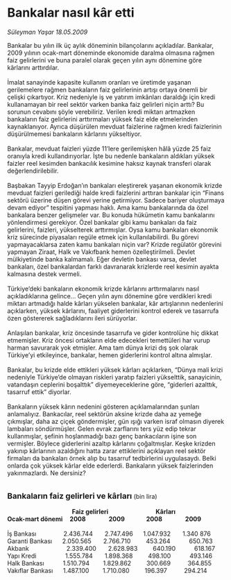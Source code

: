 # Bankalar nasıl kâr etti

*Süleyman Yaşar 18.05.2009*

<div class="taraf_structure_2col_1zq">
<div class="margen_n">



 <p>Bankalar bu yılın ilk üç aylık döneminin bilançolarını açıkladılar. Bankalar, 2009 yılının ocak-mart döneminde ekonomide daralma olmasına rağmen faiz gelirlerini ve buna paralel olarak geçen yılın aynı dönemine göre kârlarını arttırdılar. <br/><br/>İmalat sanayinde kapasite kullanım oranları ve üretimde yaşanan gerilemelere rağmen bankaların faiz gelirlerinin artışı ortaya önemli bir çelişki çıkartıyor. Kriz nedeniyle iş ve yatırım imkânları daraldığı için kredi kullanamayan bir reel sektör varken banka faiz gelirleri niçin arttı? Bu sorunun cevabını şöyle verebiliriz. Verilen kredi miktarı artmazken bankaların faiz gelirlerini arttırmaları yüksek faiz elde etmelerinden kaynaklanıyor. Ayrıca düşürülen mevduat faizlerine rağmen kredi faizlerinin düşürülmemesi bankaların kârlarını yükseltiyor. <br/><br/>Bankalar, mevduat faizleri yüzde 11’lere gerilemişken hâlâ yüzde 25 faiz oranıyla kredi kullandırıyorlar. İşte bu nedenle bankaların aldıkları yüksek faizler reel kesimden bankacılık kesimine haksız kaynak transferi olarak değerlendirilebilir. <br/><br/>Başbakan Tayyip Erdoğan’ın bankaları eleştirerek yaşanan ekonomik krizde mevduat faizleri gerilediği halde kredi faizlerini arttıran bankalar için “Finans sektörü üzerine düşen görevi yerine getirmiyor. Sadece bariyer oluşturmaya devam ediyor” tespitini yapması haklı. Ama kamu bankalarında da özel bankalara benzer gelişmeler var. Bu konuda hükümetin kamu bankalarını yönlendirmesi gerekiyor. Özel bankalar gibi kamu bankaları da faiz gelirlerini, faizleri, yükselterek arttırmışlar. Oysa kamu bankaları ekonomik kriz sürecinde piyasaları regüle etmek için kullanılabilirdi. Bu görevi yapmayacaklarsa zaten kamu bankaları niçin var? Krizde regülatör görevini yapmayan Ziraat, Halk ve Vakıfbank hemen özelleştirilmeli. Devlet mülkiyetinde banka kalmamalı. Eğer devletin bankası varsa, devlet bankaları, özel bankalardan farklı davranarak krizlerde reel kesimin ayakta kalmasına destek vermeli. <br/><br/>Türkiye’deki bankaların ekonomik krizde kârlarını arttırmalarını nasıl açıkladıklarına gelince... Geçen yılın aynı dönemine göre verdikleri kredi miktarı artmadığı halde kârları yükselen bankalar, kâr artışlarının nedenlerini açıklarken, yüksek kârlarını, faaliyet giderlerini kontrol ederek ve tasarrufa özen göstererek sağladıklarını ileri sürüyorlar. <br/><br/>Anlaşılan bankalar, kriz öncesinde tasarrufa ve gider kontrolüne hiç dikkat etmemişler. Kriz öncesi ortakların elde edecekleri temettüleri har vurup harman savurarak yok etmişler. Ama tam dünya krizi dış şok olarak Türkiye’yi etkileyince, bankalar, hemen giderlerini kontrol altına almışlar. <br/><br/>Bankalar, bu krizde elde ettikleri yüksek kârları açıklarken, “Dünya mali krizi nedeniyle Türkiye’de olmayan riskleri yaratıp faizleri yükselttik, sanayicinin, vatandaşın ceplerini boşalttık” diyemeyeceklerine göre, “giderleri azalttık, tasarruf ettik” diyorlar. <br/><br/>Bankaların yüksek kârın nedenini gösteren açıklamalarından şunları anlamalıyız. Bankacılar, reel sektörün aksine krizde daha az yemeğe çıkmışlar, daha az çiçek göndermişler, gün ışığı varken israf olmasın diyerek lambaları söndürmüşler. Gelen evrak zarflarını ters yüz edip tekrar kullanmışlar, şefinin hoşlanmadığı bazı genç bankacıların işine son vermişler. Böylece giderlerini azaltıp kârlarını çoğaltmışlar. Keşke krizden yakınıp kârlarının azaldığını hatta zarar ettiklerini açıklayan reel sektör firmaları da bankaları örnek alıp bu tasarruf tedbirlerini uygulasaydı. Belki onlarda çok yüksek kârlar elde ederlerdi. Bankaların yüksek faizlerinden yakınmazlardı. Ne dersiniz? <b><br/><br/><br/><font size="4">Bankaların faiz gelirleri ve kârları</font></b> (bin lira)<b> <br/><br/>                                             Faiz gelirleri                                 Kârları <br/>Ocak-mart dönemi     2008                2009               2008                2009 </b><br/><br/>İş Bankası                2.436.744       2.747.496      1.047.932       1.340 876 <br/>Garanti Bankası      2.050.565       2.766.710         453.264           650.763 <br/>Akbank                      2.339.400       2.628.983         640.190           618.167 <br/>Yapı Kredi                 1.555.784       1.898.368         498.100           493.146 <br/>Halk Bankası           1.510.794        1.829.862         300.669          364.855 <br/>Vakıflar Bankası      1.487.100        1.710.080         196.397          294.214 </p>

<br/>


<div id="taraf_not">
</div>

</div>


</div>

